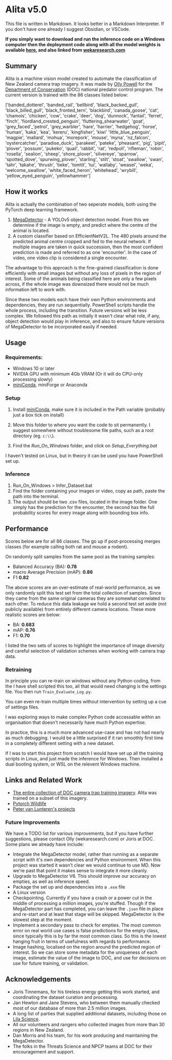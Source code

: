 # Alita v5.0

This file is written in Markdown.  It looks better in a Markdown Interpreter.  If you don't have one already I suggest Obsidian, or VSCode.

**If you simply want to download and run the inference code on a Windows computer then the deployment code along with all the model weights is available [here](https://drive.google.com/drive/folders/1UWStcmoF3qRWodygs3mmQhvfmg2ALZj0), and also linked from [wekaresearch.com](https://wekaresearch.com)**


## Summary
Alita is a machine vision model created to automate the classification of New Zealand camera trap imagery.  It was made by  [Olly Powell](https://wekaresearch.com) for the [Department of Conservation](https://www.doc.govt.nz/) (DOC) national predator control program. The current version is trained with the 86 classes listed below:

['banded_dotterel', 'banded_rail', 'bellbird', 'black_backed_gull', 'black_billed_gull', 'black_fronted_tern', 'blackbird', 'canada_goose', 'cat', 'chamois', 'chicken', 'cow', 'crake', 'deer', 'dog', 'dunnock', 'fantail', 'ferret', 'finch', 'fiordland_crested_penguin', 'fluttering_shearwater', 'goat', 'grey_faced'_'petrol', 'grey_warbler', 'hare', 'harrier', 'hedgehog', 'horse', 'human', 'kaka', 'kea', 'kereru', 'kingfisher', 'kiwi' 'little_blue_penguin', 'magpie', 'mallard', 'mohua', 'morepork', 'mouse', 'myna', 'nz_falcon', 'oystercatcher', 'paradise_duck', 'parakeet',  'pateke', 'pheasant', 'pig', 'pipit', 'plover', 'possum', 'pukeko', 'quail', 'rabbit', 'rat', 'redpoll', 'rifleman', 'robin', 'rosella', 'sealion', 'sheep', 'shore_plover', 'silvereye', 'sparrow', 'spotted_dove', 'spurwing_plover', 'starling', 'stilt', 'stoat', 'swallow', 'swan', 'tahr', 'takahe', 'thrush', 'tieke', 'tomtit', 'tui', 'wallaby', 'weasel', 'weka', 'welcome_swallow', 'white_faced_heron', 'whitehead', 'wrybill', 'yellow_eyed_penguin', 'yellowhammer']

## How it works
Alita is actually the combination of two seperate models, both using the PyTorch deep learning framework. 
1. [MegaDetector](https://github.com/microsoft/CameraTraps/blob/main/megadetector.md)   - A YOLOv5 object detection model.  From this we determine if the image is empty, and predict where the centre of the animal is located.
2. A custom classifier based on EfficientNetV2L.  The 480 pixels around the predicted animal centre cropped and fed to the neural network.  If multiple images are taken in quick succession, then the most confident prediction is made and referred to as one 'encounter'.  In the case of video, one video clip is considered a single encounter.

The advantage to this approach is the fine-grained classification is done efficiently with small images but without any loss of pixels in the region of interest. Some of the animals being classified here are only a few pixels across, if the whole image was downsized there would not be much information left to work with.

Since these two models each have their own Python environments and dependencies, they are run sequentially.  PowerShell scripts handle the whole process, including the transition.  Future versions will be less complex.  We followed this path as initially it wasn't clear what role, if any, object detection would play in inference, and also to ensure future versions of MegaDetector to be incorporated easily if needed.  

## Usage

### Requirements:
- Windows 10 or later
- NVIDIA GPU with minimum 4Gb VRAM (Or it will do CPU-only processing slowly)
- [miniConda](https://docs.anaconda.com/miniconda/), miniForge or Anaconda

### Setup
1.  Install [miniConda](https://docs.anaconda.com/miniconda/), make sure it is included in the Path variable (probably just a box tick on install)
2. Move this folder to where you want the code to sit permanently.  I suggest somewhere without troublesome file paths, such as a root directory (eg. `c:\\`).

3.  Find the *Run_On_Windows* folder, and click on *Setup_Everything.bat*

I haven't tested on Linux, but in theory it can be used you have PowerShell set up.  

### Inference
1. Run_On_Windows > Infer_Dataset.bat
2. Find the folder containing your images or video, copy as path, paste the path into the terminal.
3. The output should be two .csv files, located in the image folder.  One simply has the prediction for the encounter, the second has the full probability scores for every image along with bounding box info.


## Performance
Scores below are for all 86 classes.  The go up if post-processing merges classes (for example calling both rat and mouse a rodent).  

On randomly split samples from the same pool as the training samples:

- Balanced Accuracy (BA):  **0.78**  
- macro Average Precision (mAP):  **0.86**  
- F1  **0.82**  

The above scores are an over-estimate of real-world performance, as we only randomly split this test set from the total collection of samples. Since they came from the same original cameras they are somewhat correlated to each other. To reduce this data leakage we hold a second test set aside (not publicly available) from entirely different camera locations.  These more realistic scores are below:

- BA:  **0.683**   
- mAP:  **0.76**     	
- F1:  **0.70**  

I listed the two sets of scores to highlight the importance of image diversity and careful selection of validation schemes when working with camera trap data.

### Retraining
In principle you can re-train on windows without any Python coding, from the I have shell scripted this too, all that would need changing is the settings file.  You then run `Train_Evaluate_Log.py`.  

You can even re-train multiple times without intervention by setting up a cue of settings files.

I was exploring ways to make complex Python code accessable within an organisation that doesn't necessarily have much Python expertise.

In practice, this is a much more advanced use-case and has not had nearly as much debugging.  I would be a little surprised if it ran smoothly first time in a completely different setting with a new dataset.  

If I was to start this project from scratch I would have set up all the training scripts in Linux, and just made the inference for Windows.  Then installed a dual booting system, or WSL on the relevent Windows machine.

## Links and Related Work

- [The entire collection of DOC camera trap training imagery](https://lila.science/datasets/nz-trailcams).  Alita was trained on a subset of this imagery. 
- [Pytorch Wildlife](https://github.com/microsoft/CameraTraps/blob/main/megadetector.md)  
- [Peter van Lunteren's projects](https://addaxdatascience.com/projects/)

### Future Improvements
We have a TODO list for various improvements, but if you have further suggestions, please contact Olly (wekaresearch.com) or Joris at DOC.  Some plans we already have include:

- Integrate the MegaDetector model, rather than running as a separate  script with it's own dependencies and Python environment.  When this project was started it wasn't clear we would continue to use MD.  Now we're past that point it makes sense to integrate it more cleanly.
- Upgrade to MegaDetector V6.  This should improve our accuracy on empties, as well as inference speed.
- Package the set up and dependencies into a `.exe` file
- A Linux version
- Checkpointing.   Currently if you have a crash or a power cut in the middle of processing a million images, you're stuffed.  Though if the MegaDetector part has completed, you can leave the `.json` file in place and re-start and at least that stage will be skipped.  MegaDetector is the slowest step at the moment.
- Implement a secondary pass to check for empties.  The most common error on real world use cases is false predictions for the empty class, since typically this is by far the most common class.  So this is the lowest hanging fruit in terms of usefulness with regards to performance.
- Image hashing, localised on the region around the predicted region of interest.  So we can store some metadata for the uniqueness of each image, estimate the value of the image to DOC, and use for decisions on use for future training, or validation.

## Acknowledgements
- Joris Tinnemans, for his tireless energy getting this work started, and coordinating the dataset curation and processing. 
- Jan Hewton and Jane Stevens, who between them manually checked most of our database of more than 2.5 million images.
- A long list of parties that supplied additional datasets, including those on [Lila Science](https://lila.science/).
- All our volunteers and rangers who collected images from more than 30 regions in New Zealand.
- Dan Morris and his team, for his work producing and maintaining the MegaDetector.
- The folks in the Threats Science and NPCP teams at DOC for their encouragement and support.

